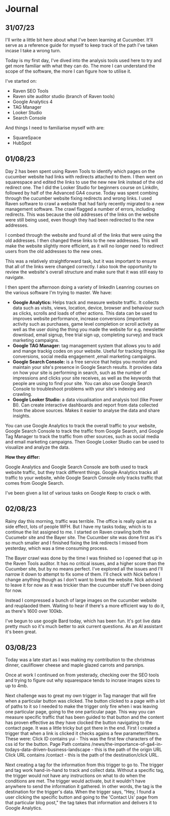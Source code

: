 # Journal

## 31/07/23

I'll write a little bit here about what I've been learning at Cucumber. It'll serve as a reference guide for myself to keep track of the path I've taken incase I take a wrong turn. 

Today is my first day, I've dived into the analysis tools used here to try and get more familiar with what they can do. The more I can understand the scope of the software, the more I can figure how to utilise it. 

I've started on: 
- Raven SEO Tools
- Raven site auditor studio (branch of Raven tools)
- Google Analytics 4
- TAG Manager
- Looker Studio
- Search Console

And things I need to familiarise myself with are:
- SquareSpace
- HubSpot


## 01/08/23

Day 2 has been spent using Raven Tools to identify which pages on the cucumber website had links with redirects attached to them. I then went on squarespace and edited the links to use the new new link instead of the old redirect one. 
The I did the Looker Studio for beginners course on LinkdIn, followed by half of the Advanced GA4 course. 
Today was spent combing through the cucumber website fixing redirects and wrong links. 
I used Raven software to crawl a website that had fairly recently migrated to a new management software. The crawl flagged a number of errors, including redirects. This was because the old addresses of the links on the website were still being used, even though they had been redirected to the new addresses.

I combed through the website and found all of the links that were using the old addresses. I then changed these links to the new addresses. This will make the website slightly more efficient, as it will no longer need to redirect users from the old addresses to the new ones.

This was a relatively straightforward task, but it was important to ensure that all of the links were changed correctly. I also took the opportunity to review the website's overall structure and make sure that it was still easy to navigate.

I then spent the afternoon doing a variety of linkedIn Leanring courses on the various software I'm trying to master. 
We have:

- **Google Analytics:** Helps track and measure website traffic. It collects data such as visits, views, location, device, browser and behaviour such as clicks, scrolls and loads of other actions. This data can be used to improves website performance, increase conversions (importrant activity such as purchases, game level completion or scroll activity as well as the user doing the thing you made the website for e.g. newsletter download, email signup, free trial sign up, completing survey) and track marketing campaigns. 
- **Google TAG Manager:** tag management system that allows you to add and mange trackig codes on your website. Useful for tracking things like conversions, social media engagement ,email marketing campaigns. 
- **Google Search Console:** is a free service that helps you monitor and maintain your site's presence in Google Search results. It provides data on how your site is performing in search, such as the number of impressions and clicks your site receives, as well as the keywords that people are using to find your site. You can also use Google Search Console to troubleshoot problems with your site's indexing and crawling.
- **Google Looker Studio:** a data visualisation and analysis tool (like Power BI). Can create interactive dashboards and report from data collected from the above sources. Makes it easier to analyse the data and share insights. 

You can use Google Analytics to track the overall traffic to your website, Google Search Console to track the traffic from Google Search, and Google Tag Manager to track the traffic from other sources, such as social media and email marketing campaigns.
Then Google Looker Studio can be used to visualize and analyze the data. 

**How they differ:**

Google Analytics and Google Search Console are both used to track website traffic, but they track different things. Google Analytics tracks all traffic to your website, while Google Search Console only tracks traffic that comes from Google Search.

I've been given a list of various tasks on Google Keep to crack o with. 

## 02/08/23

Rainy day this morning, traffic was terrible. The office is really quiet as a side effect, lots of people WFH. 
But I have my tasks today, which is to continue the list assigned to me. 
I started on Raven crawling both the Cucumebr site and the Bayer site. 
The Cucumber site was done first as it's so much smaller and I finished fixing the link redirects I missed from yesterday, which was a time consuming process. 

The Bayer crawl was done by the time I was finished so I opened that up in the Raven Tools auditor. It has no critical issues, and a higher score than the Cucumber site, but by no means perfect. I've explored all the issues and I'll narrow it down to attempt to fix some of them. I'll check with Nick before I change anything though as I don't want to break the website. 
Nick advised to leave it for now as it was trickier than the cucumber stuff I've been doing for now. 

Instead I compressed a bunch of  large images on the cucumber website and reuplaoded them. Waiting to hear if there's a more efficient way to do it, as there's 1600 over 100kb.

I've begun to use google Bard today, which has been fun. It's got live data pretty much so it's much better to ask current questions. As an AI assistant it's been great. 


## 03/08/23

Today was a late start as I was making my contribution to the christmas dinner, cauliflower cheese and maple glazed carrots and parsnips. 

Once at work I continued on from yesterady, checking over the SEO tools and trying to figure out why squarespace tends to incrase images sizes to up to 4mb. 

Next challenge was to great my own trigger in Tag manager that will fire when a particular button was clicked. The button clicked to a page with a lot of paths to it so I needed to make the trigger only fire when i was leaving one particular page, going to the one particular page. This way you can measure specific traffic that has been guided to that button and the content has proven effective as they have clocked the button navigating to the contact page. 
It was a little tricky but got there in the end. 
First I created a trigger that when a link is clicked it checks agains a few parameter/filters. These were:
Click ID contains yui - This was the first few characters of the css id for the button. 
Page Path contains /news/the-importance-of-ga4-in-todays-data-driven-business-landscape - this is the path of the origin URL
Click URL contains /contact - this is the path of the destination/click URL. 

Next creating a tag for the information from this trigger to go to. 
The trigger and tag work hand-in-hand to track and collect data. Without a specific tag, the trigger would not have any instructions on what to do when the conditions are met. The trigger would activate, but it wouldn't have anywhere to send the information it gathered.
In other words, the tag is the destination for the trigger's data. When the trigger says, "Hey, I found a user clicking the specific button and going to the 'Contact Us' page from that particular blog post," the tag takes that information and delivers it to Google Analytics.